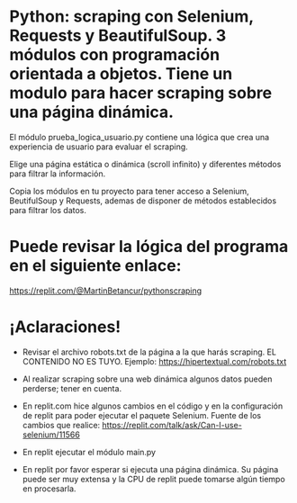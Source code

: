 # Python: scraping con Selenium, Requests y BeautifulSoup. 3 módulos con programación orientada a objetos. Tiene un modulo para hacer scraping sobre una página dinámica.
    

El módulo prueba_logica_usuario.py contiene una lógica que crea una experiencia de usuario para evaluar el scraping.


Elige una página estática o dinámica (scroll infinito) y diferentes métodos para filtrar la información.


Copia los módulos en tu proyecto para tener acceso a Selenium, BeutifulSoup y Requests, ademas de disponer de métodos establecidos para filtrar los datos.

Puede revisar la lógica del programa en el siguiente enlace: 
=============
    
https://replit.com/@MartinBetancur/pythonscraping



¡Aclaraciones!
=============

- Revisar el archivo robots.txt de la página a la que harás scraping. EL CONTENIDO NO ES TUYO.
Ejemplo: https://hipertextual.com/robots.txt

- Al realizar scraping sobre una web dinámica algunos datos pueden perderse; tener en cuenta.

- En replit.com hice algunos cambios en el código y en la configuración de replit para poder ejecutar el paquete Selenium.
Fuente de los cambios que realice: https://replit.com/talk/ask/Can-I-use-selenium/11566

- En replit ejecutar el módulo main.py

- En replit por favor esperar si ejecuta una página dinámica. Su página puede ser muy extensa y la CPU de replit puede tomarse algún tiempo en procesarla.